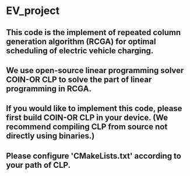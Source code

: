 # EV_project

## This code is the implement of repeated column generation algorithm (RCGA) for optimal scheduling of electric vehicle charging. 
## We use open-source linear programming solver COIN-OR CLP to solve the part of linear programming in RCGA.
## If you would like to implement this code, please first build COIN-OR CLP in your device. (We recommend compiling CLP from source not directly using binaries.)
## Please configure 'CMakeLists.txt' according to your path of CLP. 
